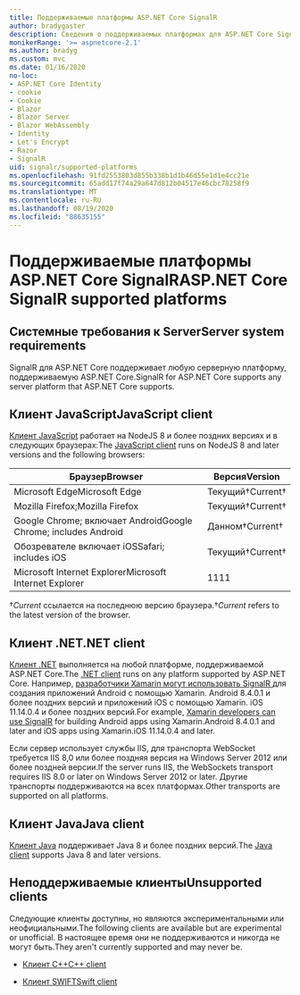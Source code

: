 ```yaml
---
title: Поддерживаемые платформы ASP.NET Core SignalR
author: bradygaster
description: Сведения о поддерживаемых платформах для ASP.NET Core SignalR.
monikerRange: '>= aspnetcore-2.1'
ms.author: bradyg
ms.custom: mvc
ms.date: 01/16/2020
no-loc:
- ASP.NET Core Identity
- cookie
- Cookie
- Blazor
- Blazor Server
- Blazor WebAssembly
- Identity
- Let's Encrypt
- Razor
- SignalR
uid: signalr/supported-platforms
ms.openlocfilehash: 91fd2553803d855b338b1d1b46d55e1d1e4cc21e
ms.sourcegitcommit: 65add17f74a29a647d812b04517e46cbc78258f9
ms.translationtype: MT
ms.contentlocale: ru-RU
ms.lasthandoff: 08/19/2020
ms.locfileid: "88635155"
---
```

# <a name="aspnet-core-no-locsignalr-supported-platforms"></a><span data-ttu-id="73de4-103">Поддерживаемые платформы ASP.NET Core SignalR</span><span class="sxs-lookup"><span data-stu-id="73de4-103">ASP.NET Core SignalR supported platforms</span></span>

## <a name="server-system-requirements"></a><span data-ttu-id="73de4-104">Системные требования к  Server</span><span class="sxs-lookup"><span data-stu-id="73de4-104">Server system requirements</span></span>

<span data-ttu-id="73de4-105">SignalR для ASP.NET Core поддерживает любую серверную платформу, поддерживаемую ASP.NET Core.</span><span class="sxs-lookup"><span data-stu-id="73de4-105">SignalR for ASP.NET Core supports any server platform that ASP.NET Core supports.</span></span>

## <a name="javascript-client"></a><span data-ttu-id="73de4-106">Клиент JavaScript</span><span class="sxs-lookup"><span data-stu-id="73de4-106">JavaScript client</span></span>

<span data-ttu-id="73de4-107">[Клиент JavaScript](xref:signalr/javascript-client) работает на NodeJS 8 и более поздних версиях и в следующих браузерах:</span><span class="sxs-lookup"><span data-stu-id="73de4-107">The [JavaScript client](xref:signalr/javascript-client) runs on NodeJS 8 and later versions and the following browsers:</span></span>

| <span data-ttu-id="73de4-108">Браузер</span><span class="sxs-lookup"><span data-stu-id="73de4-108">Browser</span></span>                         | <span data-ttu-id="73de4-109">Версия</span><span class="sxs-lookup"><span data-stu-id="73de4-109">Version</span></span>         |
| ------------------------------- | --------------- |
| <span data-ttu-id="73de4-110">Microsoft Edge</span><span class="sxs-lookup"><span data-stu-id="73de4-110">Microsoft Edge</span></span>                  | <span data-ttu-id="73de4-111">Текущий&dagger;</span><span class="sxs-lookup"><span data-stu-id="73de4-111">Current&dagger;</span></span> |
| <span data-ttu-id="73de4-112">Mozilla Firefox;</span><span class="sxs-lookup"><span data-stu-id="73de4-112">Mozilla Firefox</span></span>                 | <span data-ttu-id="73de4-113">Текущий&dagger;</span><span class="sxs-lookup"><span data-stu-id="73de4-113">Current&dagger;</span></span> |
| <span data-ttu-id="73de4-114">Google Chrome; включает Android</span><span class="sxs-lookup"><span data-stu-id="73de4-114">Google Chrome; includes Android</span></span> | <span data-ttu-id="73de4-115">Данном&dagger;</span><span class="sxs-lookup"><span data-stu-id="73de4-115">Current&dagger;</span></span> |
| <span data-ttu-id="73de4-116">Обозревателе включает iOS</span><span class="sxs-lookup"><span data-stu-id="73de4-116">Safari; includes iOS</span></span>            | <span data-ttu-id="73de4-117">Текущий&dagger;</span><span class="sxs-lookup"><span data-stu-id="73de4-117">Current&dagger;</span></span> |
| <span data-ttu-id="73de4-118">Microsoft Internet Explorer</span><span class="sxs-lookup"><span data-stu-id="73de4-118">Microsoft Internet Explorer</span></span>     | <span data-ttu-id="73de4-119">11</span><span class="sxs-lookup"><span data-stu-id="73de4-119">11</span></span>              |

<span data-ttu-id="73de4-120">&dagger;*Current* ссылается на последнюю версию браузера.</span><span class="sxs-lookup"><span data-stu-id="73de4-120">&dagger;*Current* refers to the latest version of the browser.</span></span>

## <a name="net-client"></a><span data-ttu-id="73de4-121">Клиент .NET</span><span class="sxs-lookup"><span data-stu-id="73de4-121">.NET client</span></span>

<span data-ttu-id="73de4-122">[Клиент .NET](xref:signalr/dotnet-client) выполняется на любой платформе, поддерживаемой ASP.NET Core.</span><span class="sxs-lookup"><span data-stu-id="73de4-122">The [.NET client](xref:signalr/dotnet-client) runs on any platform supported by ASP.NET Core.</span></span> <span data-ttu-id="73de4-123">Например, [разработчики Xamarin могут использовать SignalR ](https://github.com/aspnet/Announcements/issues/305) для создания приложений Android с помощью Xamarin. Android 8.4.0.1 и более поздних версий и приложений iOS с помощью Xamarin. iOS 11.14.0.4 и более поздних версий.</span><span class="sxs-lookup"><span data-stu-id="73de4-123">For example, [Xamarin developers can use SignalR](https://github.com/aspnet/Announcements/issues/305) for building Android apps using Xamarin.Android 8.4.0.1 and later and iOS apps using Xamarin.iOS 11.14.0.4 and later.</span></span>

<span data-ttu-id="73de4-124">Если сервер использует службы IIS, для транспорта WebSocket требуется IIS 8,0 или более поздняя версия на Windows Server 2012 или более поздней версии.</span><span class="sxs-lookup"><span data-stu-id="73de4-124">If the server runs IIS, the WebSockets transport requires IIS 8.0 or later on Windows Server 2012 or later.</span></span> <span data-ttu-id="73de4-125">Другие транспорты поддерживаются на всех платформах.</span><span class="sxs-lookup"><span data-stu-id="73de4-125">Other transports are supported on all platforms.</span></span>

## <a name="java-client"></a><span data-ttu-id="73de4-126">Клиент Java</span><span class="sxs-lookup"><span data-stu-id="73de4-126">Java client</span></span>

<span data-ttu-id="73de4-127">[Клиент Java](xref:signalr/java-client) поддерживает Java 8 и более поздних версий.</span><span class="sxs-lookup"><span data-stu-id="73de4-127">The [Java client](xref:signalr/java-client) supports Java 8 and later versions.</span></span>

## <a name="unsupported-clients"></a><span data-ttu-id="73de4-128">Неподдерживаемые клиенты</span><span class="sxs-lookup"><span data-stu-id="73de4-128">Unsupported clients</span></span>

<span data-ttu-id="73de4-129">Следующие клиенты доступны, но являются экспериментальными или неофициальными.</span><span class="sxs-lookup"><span data-stu-id="73de4-129">The following clients are available but are experimental or unofficial.</span></span> <span data-ttu-id="73de4-130">В настоящее время они не поддерживаются и никогда не могут быть.</span><span class="sxs-lookup"><span data-stu-id="73de4-130">They aren't currently supported and may never be.</span></span>

* <span data-ttu-id="73de4-131">[Клиент C++](https://github.com/aspnet/SignalR-Client-Cpp)</span><span class="sxs-lookup"><span data-stu-id="73de4-131">[C++ client](https://github.com/aspnet/SignalR-Client-Cpp)</span></span>

* <span data-ttu-id="73de4-132">[Клиент SWIFT](https://github.com/moozzyk/SignalR-Client-Swift)</span><span class="sxs-lookup"><span data-stu-id="73de4-132">[Swift client](https://github.com/moozzyk/SignalR-Client-Swift)</span></span>
